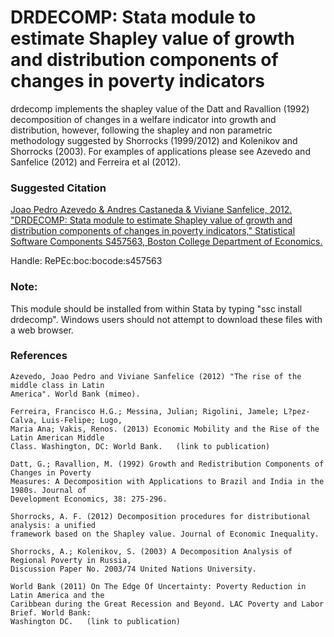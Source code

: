 # DRDECOMP: Stata module to estimate Shapley value of growth and distribution components of changes in poverty indicators

drdecomp implements the shapley value of the Datt and Ravallion (1992) decomposition of changes in a welfare indicator into growth and distribution, however, following the shapley and non parametric methodology suggested by Shorrocks (1999/2012) and Kolenikov and Shorrocks (2003). For examples of applications please see Azevedo and Sanfelice (2012) and Ferreira et al (2012).

### Suggested Citation

[Joao Pedro Azevedo & Andres Castaneda & Viviane Sanfelice, 2012. "DRDECOMP: Stata module to estimate Shapley value of growth and distribution components of changes in poverty indicators," Statistical Software Components S457563, Boston College Department of Economics.](https://ideas.repec.org/c/boc/bocode/s457563.html)

Handle: RePEc:boc:bocode:s457563 

### Note: 

This module should be installed from within Stata by typing "ssc install drdecomp". Windows users should not attempt to download these files with a web browser.

### References


    Azevedo, Joao Pedro and Viviane Sanfelice (2012) "The rise of the middle class in Latin
    America". World Bank (mimeo).

    Ferreira, Francisco H.G.; Messina, Julian; Rigolini, Jamele; L?pez-Calva, Luis-Felipe; Lugo,
    Maria Ana; Vakis, Renos. (2013) Economic Mobility and the Rise of the Latin American Middle
    Class. Washington, DC: World Bank.   (link to publication)

    Datt, G.; Ravallion, M. (1992) Growth and Redistribution Components of Changes in Poverty
    Measures: A Decomposition with Applications to Brazil and India in the 1980s. Journal of
    Development Economics, 38: 275-296.

    Shorrocks, A. F. (2012) Decomposition procedures for distributional analysis: a unified
    framework based on the Shapley value. Journal of Economic Inequality.

    Shorrocks, A.; Kolenikov, S. (2003) A Decomposition Analysis of Regional Poverty in Russia,
    Discussion Paper No. 2003/74 United Nations University.

    World Bank (2011) On The Edge Of Uncertainty: Poverty Reduction in Latin America and the
    Caribbean during the Great Recession and Beyond. LAC Poverty and Labor Brief. World Bank:
    Washington DC.   (link to publication)
